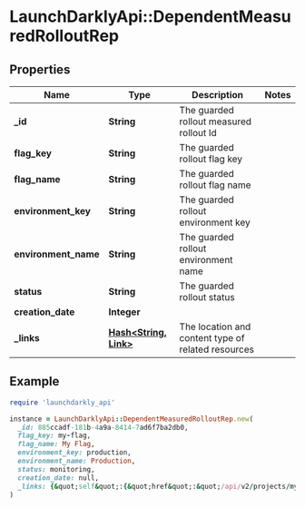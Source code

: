 # LaunchDarklyApi::DependentMeasuredRolloutRep

## Properties

| Name | Type | Description | Notes |
| ---- | ---- | ----------- | ----- |
| **_id** | **String** | The guarded rollout measured rollout Id |  |
| **flag_key** | **String** | The guarded rollout flag key  |  |
| **flag_name** | **String** | The guarded rollout flag name  |  |
| **environment_key** | **String** | The guarded rollout environment key |  |
| **environment_name** | **String** | The guarded rollout environment name |  |
| **status** | **String** | The guarded rollout status |  |
| **creation_date** | **Integer** |  |  |
| **_links** | [**Hash&lt;String, Link&gt;**](Link.md) | The location and content type of related resources |  |

## Example

```ruby
require 'launchdarkly_api'

instance = LaunchDarklyApi::DependentMeasuredRolloutRep.new(
  _id: 885ccadf-181b-4a9a-8414-7ad6f7ba2db0,
  flag_key: my-flag,
  flag_name: My Flag,
  environment_key: production,
  environment_name: Production,
  status: monitoring,
  creation_date: null,
  _links: {&quot;self&quot;:{&quot;href&quot;:&quot;/api/v2/projects/my-project/flags/my-flag/environments/production/measured-rollouts/885ccadf-181b-4a9a-8414-7ad6f7ba2db0&quot;,&quot;type&quot;:&quot;application/json&quot;}}
)
```

